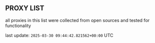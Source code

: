## PROXY LIST

all proxies in this list were collected from open sources and tested for functionality

last update: `2025-03-30 09:44:42.821562+00:00` UTC